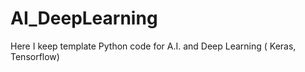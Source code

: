 # AI_DeepLearning

Here I keep template Python code for A.I. and Deep Learning ( Keras, Tensorflow)
